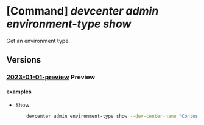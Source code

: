 # [Command] _devcenter admin environment-type show_

Get an environment type.

## Versions

### [2023-01-01-preview](/Resources/mgmt-plane/L3N1YnNjcmlwdGlvbnMve30vcmVzb3VyY2Vncm91cHMve30vcHJvdmlkZXJzL21pY3Jvc29mdC5kZXZjZW50ZXIvZGV2Y2VudGVycy97fS9lbnZpcm9ubWVudHR5cGVzL3t9/2023-01-01-preview.xml) **Preview**

<!-- mgmt-plane /subscriptions/{}/resourcegroups/{}/providers/microsoft.devcenter/devcenters/{}/environmenttypes/{} 2023-01-01-preview -->

#### examples

- Show
    ```bash
        devcenter admin environment-type show --dev-center-name "Contoso" --name "{environmentTypeName}" --resource-group "rg1"
    ```
